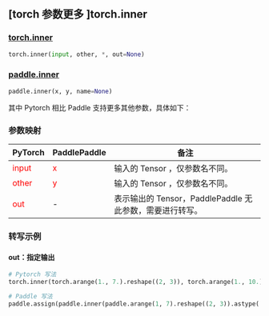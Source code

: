 ## [torch 参数更多 ]torch.inner

### [torch.inner](https://pytorch.org/docs/stable/generated/torch.inner.html?highlight=inner#torch.inner)

```python
torch.inner(input, other, *, out=None)
```

### [paddle.inner](https://www.paddlepaddle.org.cn/documentation/docs/zh/api/paddle/inner_cn.html)

```python
paddle.inner(x, y, name=None)
```

其中 Pytorch 相比 Paddle 支持更多其他参数，具体如下：

### 参数映射
| PyTorch       | PaddlePaddle | 备注                                                   |
| ------------- | ------------ | ------------------------------------------------------ |
| <font color='red'> input </font>         | <font color='red'> x </font>            | 输入的 Tensor ，仅参数名不同。                                     |
| <font color='red'> other </font>         | <font color='red'> y </font>            | 输入的 Tensor ，仅参数名不同。                                     |
| <font color='red'> out </font>           | -                                       | 表示输出的 Tensor，PaddlePaddle 无此参数，需要进行转写。              |


### 转写示例

#### out：指定输出
```python
# Pytorch 写法
torch.inner(torch.arange(1., 7.).reshape((2, 3)), torch.arange(1., 10.).reshape((3, 3)), out=y)

# Paddle 写法
paddle.assign(paddle.inner(paddle.arange(1, 7).reshape((2, 3)).astype('float32'), paddle.arange(1, 10).reshape((3, 3)).astype('float32')), y)
```
